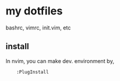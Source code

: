 # my dotfiles
bashrc, vimrc, init.vim, etc    

## install    
In nvim, you can make dev. environment by,
```
    :PlugInstall
```
